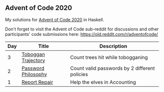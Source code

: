 ## Advent of Code 2020

My solutions for [Advent of Code 2020](http://adventofcode.com/2020) in Haskell.

Don't forget to visit the Advent of Code sub-reddit for discussions and other participants' code submissions here: https://old.reddit.com/r/adventofcode/

Day | Title | Description
--- | --- | ---
3 | [Toboggan Trajectory](./src/Day03.hs) | Count trees hit while tobogganing
2 | [Password Philosophy](./src/Day02.hs) | Count valid passwords by 2 different policies
1 | [Report Repair](./src/Day01.hs) | Help the elves in Accounting
